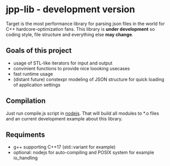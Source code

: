 # jpp-lib - development version
Target is the most performance library for parsing json files in the world for C++ hardcore-optimization fans. 
This library is **under development** so coding style, file structure and everything else **may change**.

## Goals of this project
* usage of STL-like iterators for input and output
* convinient functions to provide nice loooking usecases
* fast runtime usage
* (distant future) constexpr modeling of JSON structure for quick loading of application settings

## Compilation
Just run compile.js script in [nodejs](https://nodejs.org/en/). That will build all modules to *.o files and an current development example about this library.

## Requiments
* g++ supporting C++17 (std::variant for example)
* optional: nodejs for auto-compiling and POSIX system for example io_handling

